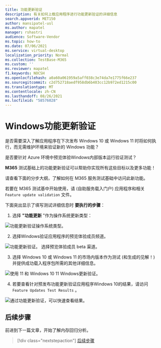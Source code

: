 ```yaml
---
title: 功能更新验证
description: 有关如何上载应用程序进行功能更新验证的详细信息
search.appverid: MET150
author: mansipatel-usl
ms.author: mapatel
manager: rshastri
audience: Software-Vendor
ms.topic: how-to
ms.date: 07/06/2021
ms.service: virtual-desktop
localization_priority: Normal
ms.collection: TestBase-M365
ms.custom: ''
ms.reviewer: mapatel
f1.keywords: NOCSH
ms.openlocfilehash: a0a60a061959a5aff038c3e74da7e1775f66e237
ms.sourcegitcommit: c2d752718aedf958db6b403cc12b972ed1215c00
ms.translationtype: MT
ms.contentlocale: zh-CN
ms.lasthandoff: 08/26/2021
ms.locfileid: "58576028"
---
```

# <a name="windows-feature-update-validation"></a>Windows功能更新验证

是否需要深入了解应用程序在下次发布 Windows 10 或 Windows 11 时将如何执行，而无需维护环境来验证新的 Windows 功能？ 

是否要针对 Azure 环境中预览体验Windows内部版本运行验证测试？

**M365** 测试基础上的功能更新验证可以帮助你实现所有这些目标以及更多功能！

请查看下面的分步大纲，了解如何在 M365 服务测试基础中访问此新功能。

若要在 M365 测试基中开始使用，请 (自助服务载入门户) 应用程序和相关 ```Feature update validation``` 文件。 

下面突出显示了填写测试详细信息时 **要执行的步骤**：

1. 选择 **"功能更新** "作为操作系统更新类型：

![功能更新验证操作系统类型。](Media/Feature-update-validation-01.png)

2. 选择Windows验证应用程序的预览体验成员频道。  

![功能更新验证。 选择预览体验成员 beta 渠道。](Media/Feature-update-validation-02.png)

3. 选择 Windows 10 或 Windows 11 的市场内版本作为测试 (和生成的见解！) 并提供成功载入程序包所需的其他详细信息。

![使用 11 和 Windows 10 11 Windows更新验证。](Media/Feature-update-validation-03.png)

4. 若要查看针对预发布功能更新验证应用程序Windows 10的结果，请访问 ```Feature Updates Test Results``` 。

![通过功能更新验证，可以快速查看结果。](Media/Feature-update-validation-04.png)


## <a name="next-steps"></a>后续步骤

前进到下一篇文章，开始了解内存回归分析。
> [!div class="nextstepaction"]
> [后续步骤](memory.md)

<!---
Add button for next page
-->
